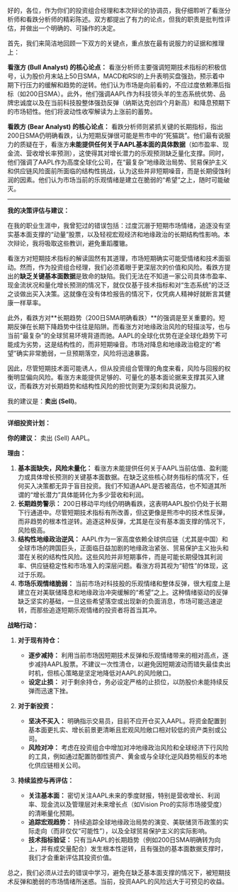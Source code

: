 好的，各位，作为你们的投资组合经理和本次辩论的协调员，我仔细聆听了看涨分析师和看跌分析师的精彩陈述。双方都提出了有力的论点，但我的职责是批判性评估，并做出一个明确的、可操作的决定。

首先，我们来简洁地回顾一下双方的关键点，重点放在最有说服力的证据和推理上：

**看涨方 (Bull Analyst) 的核心论点：**
看涨分析师主要强调短期技术指标的积极信号，认为股价月末站上50日SMA，MACD和RSI的上升表明买盘强劲，预示着中期下行压力的缓解和趋势的逆转。他们认为市场是向前看的，不应过度依赖滞后指标（如200日SMA）。此外，他们强调AAPL作为科技领头羊的生态系统优势、品牌忠诚度以及在当前科技股整体强劲反弹（纳斯达克创四个月新高）和降息预期下的市场韧性。他们将波动性收窄解读为上涨前的蓄势。

**看跌方 (Bear Analyst) 的核心论点：**
看跌分析师则紧抓关键的长期指标，指出200日SMA仍明确看跌，认为短期反弹很可能是熊市中的“死猫跳”。他们最有说服力的质疑在于，看涨方**未能提供任何关于AAPL基本面的具体数据**（如市盈率、现金流、营收增长率预测），这使得其对增长潜力的乐观预测缺乏量化支撑。同时，他们强调了AAPL作为高度全球化公司，在“最复杂”地缘政治局势、贸易保护主义和供应链风险面前所面临的结构性挑战，认为这些并非短期噪音，而是长期侵蚀利润的因素。他们认为市场当前的乐观情绪是建立在脆弱的“希望”之上，随时可能破灭。

---

**我的决策评估与建议：**

在我的职业生涯中，我曾犯过的错误包括：过度沉溺于短期市场情绪，追逐没有坚实基本面支撑的“动量”股票，以及轻视宏观经济和地缘政治的长期结构性影响。本次辩论，我将吸取这些教训，避免重蹈覆辙。

看涨方对短期技术指标的解读固然有其道理，市场短期确实可能受情绪和技术面驱动。然而，作为投资组合经理，我们必须着眼于更深层次的价值和风险。看跌方提出的**缺乏关键基本面数据**是致命的缺陷。我们无法在不知道一家公司具体市盈率、现金流状况和量化增长预测的情况下，就仅仅基于技术指标和对“生态系统”的泛泛之谈做出买入决策。这就像在没有体检报告的情况下，仅凭病人精神好就断言其健康一样草率。

此外，看跌方对**长期趋势（200日SMA明确看跌）**的强调是至关重要的。短期反弹在长期下降趋势中往往是陷阱。而看涨方对地缘政治风险的轻描淡写，也与当前“最复杂”的全球贸易环境背道而驰。AAPL的全球化优势在逆全球化趋势下可能成为劣势，这是结构性的，而非短期噪音。市场对降息和地缘政治稳定的“希望”确实非常脆弱，一旦预期落空，风险将迅速暴露。

因此，尽管短期技术面可能诱人，但从投资组合管理的角度来看，风险与回报的权衡明显偏向风险。看涨方未能提供足够的、可量化的基本面论据来支撑其买入建议，而看跌方对长期趋势和结构性风险的担忧则更为深刻和具说服力。

我的建议是：**卖出 (Sell)**。

---

**详细投资计划：**

**你的建议：** 卖出 (Sell) AAPL。

**理由：**
1.  **基本面缺失，风险未量化：** 看涨方未能提供任何关于AAPL当前估值、盈利能力或具体增长预测的关键基本面数据。在缺乏这些核心财务指标的情况下，任何买入决策都无异于盲目投资。我们不知道AAPL是否被高估，也不知道其所谓的“增长潜力”具体能转化为多少营收和利润。
2.  **长期趋势警示：** 200日移动平均线仍明确看跌，这表明AAPL股价仍处于长期下行通道中。尽管短期技术指标有所改善，但这更像是熊市中的技术性反弹，而非趋势的根本性逆转。追逐这种反弹，尤其是在没有基本面支撑的情况下，风险极高。
3.  **结构性地缘政治逆风：** AAPL作为一家高度依赖全球供应链（尤其是中国）和全球市场的跨国巨头，正面临日益加剧的地缘政治紧张、贸易保护主义抬头和潜在关税的结构性风险。这些风险并非短期事件，而是可能长期侵蚀其利润率、供应链稳定性和市场准入的深层问题。看涨方将其视为“韧性”的体现，这过于乐观。
4.  **市场乐观情绪脆弱：** 当前市场对科技股的乐观情绪和整体反弹，很大程度上是建立在对美联储降息和地缘政治冲突缓解的“希望”之上。这种情绪驱动的反弹缺乏坚实的基础，一旦这些希望落空或出现新的负面消息，市场可能迅速逆转，而那些追逐短期乐观情绪的投资者将首当其冲。

**战略行动：**

1.  **对于现有持仓：**
    *   **逐步减持：** 利用当前市场因短期技术反弹和乐观情绪带来的相对高点，逐步减持AAPL股票。不建议一次性清仓，以避免因短期波动而错失最佳卖出时机，但核心策略是坚定地降低对AAPL的风险敞口。
    *   **设定止损：** 对于剩余持仓，务必设定严格的止损位，以防股价未能持续反弹而迅速下挫。

2.  **对于新投资：**
    *   **坚决不买入：** 明确指示交易员，目前不应开仓买入AAPL。将资金配置到基本面更扎实、增长前景更清晰且宏观风险敞口相对较低的资产类别或公司。
    *   **风险对冲：** 考虑在投资组合中增加对冲地缘政治风险和全球经济下行风险的工具，例如通过配置防御性资产、黄金或与全球化逆风趋势相反的本地化供应链相关公司。

3.  **持续监控与再评估：**
    *   **关注基本面：** 密切关注AAPL未来的季度财报，特别是营收增长、利润率、现金流以及管理层对未来增长点（如Vision Pro的实际市场接受度）的清晰量化预期。
    *   **追踪宏观趋势：** 持续追踪全球地缘政治局势的演变、美联储货币政策的实际走向（而非仅仅“可能性”），以及全球贸易保护主义的实际影响。
    *   **技术指标验证：** 只有当AAPL的长期趋势（例如200日SMA明确转为向上，并有成交量配合）发生根本性逆转，且有强劲的基本面数据支撑时，我们才会重新评估其投资价值。

总之，我们必须从过去的错误中学习，避免在缺乏基本面支撑的情况下，被短期技术反弹和脆弱的市场情绪所迷惑。当前，投资AAPL的风险远大于可预见的收益。